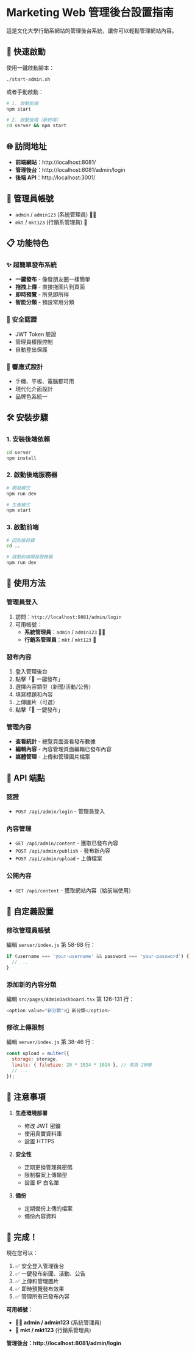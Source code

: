 # Marketing Web 管理後台設置指南

這是文化大學行銷系網站的管理後台系統，讓你可以輕鬆管理網站內容。

## 🚀 快速啟動

使用一鍵啟動腳本：
```bash
./start-admin.sh
```

或者手動啟動：
```bash
# 1. 啟動前端
npm start

# 2. 啟動後端（新終端）
cd server && npm start
```

## 🌐 訪問地址

- **前端網站**：http://localhost:8081/
- **管理後台**：http://localhost:8081/admin/login
- **後端 API**：http://localhost:3001/

## 🔐 管理員帳號

- `admin` / `admin123` (系統管理員) 👨‍💼
- `mkt` / `mkt123` (行銷系管理員) 🎯

## 📋 功能特色

### ✨ 超簡單發布系統
- **一鍵發布** - 像發朋友圈一樣簡單
- **拖拽上傳** - 直接拖圖片到頁面
- **即時預覽** - 所見即所得
- **智能分類** - 預設常用分類

### 🔐 安全認證
- JWT Token 驗證
- 管理員權限控制
- 自動登出保護

### 📱 響應式設計
- 手機、平板、電腦都可用
- 現代化介面設計
- 品牌色系統一

## 🛠 安裝步驟

### 1. 安裝後端依賴
```bash
cd server
npm install
```

### 2. 啟動後端服務器
```bash
# 開發模式
npm run dev

# 生產模式
npm start
```

### 3. 啟動前端
```bash
# 回到根目錄
cd ..

# 啟動前端開發服務器
npm run dev
```

## 🎯 使用方法

### 管理員登入
1. 訪問：`http://localhost:8081/admin/login`
2. 可用帳號：
   - **系統管理員**：`admin` / `admin123` 👨‍💼
   - **行銷系管理員**：`mkt` / `mkt123` 🎯

### 發布內容
1. 登入管理後台
2. 點擊「🚀 一鍵發布」
3. 選擇內容類型（新聞/活動/公告）
4. 填寫標題和內容
5. 上傳圖片（可選）
6. 點擊「🚀 一鍵發布」

### 管理內容
- **查看統計** - 總覽頁面查看發布數據
- **編輯內容** - 內容管理頁面編輯已發布內容
- **媒體管理** - 上傳和管理圖片檔案

## 📝 API 端點

### 認證
- `POST /api/admin/login` - 管理員登入

### 內容管理
- `GET /api/admin/content` - 獲取已發布內容
- `POST /api/admin/publish` - 發布新內容
- `POST /api/admin/upload` - 上傳檔案

### 公開內容
- `GET /api/content` - 獲取網站內容（給前端使用）

## 🔧 自定義設置

### 修改管理員帳號
編輯 `server/index.js` 第 58-68 行：
```javascript
if (username === 'your-username' && password === 'your-password') {
  // ...
}
```

### 添加新的內容分類
編輯 `src/pages/AdminDashboard.tsx` 第 126-131 行：
```javascript
<option value="新分類">🎯 新分類</option>
```

### 修改上傳限制
編輯 `server/index.js` 第 38-46 行：
```javascript
const upload = multer({ 
  storage: storage,
  limits: { fileSize: 20 * 1024 * 1024 }, // 改為 20MB
  // ...
});
```

## 🚨 注意事項

1. **生產環境部署**
   - 修改 JWT 密鑰
   - 使用真實資料庫
   - 設置 HTTPS

2. **安全性**
   - 定期更換管理員密碼
   - 限制檔案上傳類型
   - 設置 IP 白名單

3. **備份**
   - 定期備份上傳的檔案
   - 備份內容資料

## 🎉 完成！

現在您可以：
1. ✅ 安全登入管理後台
2. ✅ 一鍵發布新聞、活動、公告
3. ✅ 上傳和管理圖片
4. ✅ 即時預覽發布效果
5. ✅ 管理所有已發布內容

**可用帳號：**
- **👨‍💼 admin / admin123** (系統管理員)
- **🎯 mkt / mkt123** (行銷系管理員)

**管理後台：http://localhost:8081/admin/login** 